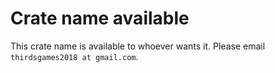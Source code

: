 # Crate name available

This crate name is available to whoever wants it. Please email `thirdsgames2018 at gmail.com`.
